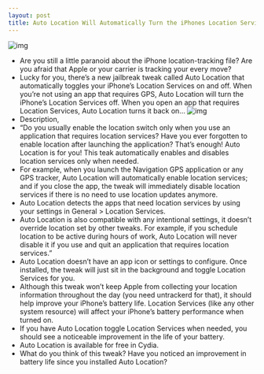 ```yaml
---
layout: post
title: Auto Location Will Automatically Turn the iPhones Location Services On and Off
---
```

![img](http://media.idownloadblog.com/wp-content/uploads/2011/04/Location-Services-e1303395466168.jpeg)
* Are you still a little paranoid about the iPhone location-tracking file? Are you afraid that Apple or your carrier is tracking your every move?
* Lucky for you, there’s a new jailbreak tweak called Auto Location that automatically toggles your iPhone’s Location Services on and off. When you’re not using an app that requires GPS, Auto Location will turn the iPhone’s Location Services off. When you open an app that requires Location Services, Auto Location turns it back on…
![img](http://media.idownloadblog.com/wp-content/uploads/2011/04/Auto-Location.png)
* Description,
* “Do you usually enable the location switch only when you use an application that requires location services? Have you ever forgotten to enable location after launching the application? That’s enough! Auto Location is for you! This teak automatically enables and disables location services only when needed.
* For example, when you launch the Navigation GPS application or any GPS tracker, Auto Location will automatically enable location services; and if you close the app, the tweak will immediately disable location services if there is no need to use location updates anymore.
* Auto Location detects the apps that need location services by using your settings in General > Location Services.
* Auto Location is also compatible with any intentional settings, it doesn’t override location set by other tweaks. For example, if you schedule location to be active during hours of work, Auto Location will never disable it if you use and quit an application that requires location services.”
* Auto Location doesn’t have an app icon or settings to configure. Once installed, the tweak will just sit in the background and toggle Location Services for you.
* Although this tweak won’t keep Apple from collecting your location information throughout the day (you need untrackerd for that), it should help improve your iPhone’s battery life. Location Services (like any other system resource) will affect your iPhone’s battery performance when turned on.
* If you have Auto Location toggle Location Services when needed, you should see a noticeable improvement in the life of your battery.
* Auto Location is available for free in Cydia.
* What do you think of this tweak? Have you noticed an improvement in battery life since you installed Auto Location?

